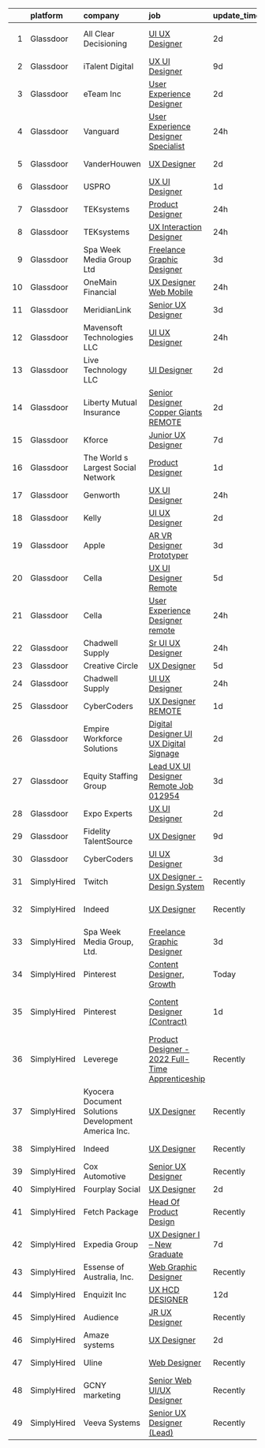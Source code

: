 

|    | platform    | company                                             | job                                                                                                                                                                                                                                                                                                                                                                                                                                                                                                                                                                                                                                                                                                                                                                                                                                                                                                                                                                                                                                                                                                                                                                                                                                                                                                                                                                                                                                                                                                                                                                                                                | update_time   | location                      |
|---:|:------------|:----------------------------------------------------|:-------------------------------------------------------------------------------------------------------------------------------------------------------------------------------------------------------------------------------------------------------------------------------------------------------------------------------------------------------------------------------------------------------------------------------------------------------------------------------------------------------------------------------------------------------------------------------------------------------------------------------------------------------------------------------------------------------------------------------------------------------------------------------------------------------------------------------------------------------------------------------------------------------------------------------------------------------------------------------------------------------------------------------------------------------------------------------------------------------------------------------------------------------------------------------------------------------------------------------------------------------------------------------------------------------------------------------------------------------------------------------------------------------------------------------------------------------------------------------------------------------------------------------------------------------------------------------------------------------------------|:--------------|:------------------------------|
|  1 | Glassdoor   | All Clear Decisioning                               | [UI UX Designer](https://www.glassdoor.com/partner/jobListing.htm?pos=103&ao=1110586&s=58&guid=00000183b148931ca7e7fb9919c0eb29&src=GD_JOB_AD&t=SR&vt=w&cs=1_5c068053&cb=1665126667390&jobListingId=1008183693643&cpc=AB6E7ED505984E67&jrtk=3-0-1geokh4pvg2qv801-1geokh4qei9gs800-d94368bfdda969fd--6NYlbfkN0DCe_U787sm8TKoLE6DBOiDCZm4ib-lUe6iCeYI_ELCsLqTEvUe6g-y1fThkPROxyvXfhp2NN9jdBVcWhPWyN5nTMmlK-2Ski7a4uKPLWO3DJlU4upFHDooW8weSSN7PDZee2R-HcFNzkjT7rr-ChdG0Ao-22quVPJVPzrCc16HHpFQA9P4nEVPT8x6z8RCy0dTEan4ZsPn_6njFk4p0lSbhSCx04Zsr_XiljYDphUFQfg33QAIIWqJfqPc5K5oAVj1-Mk6NxHorzhL9ri7ubliMx7uP8gXEWrZuu35WrLa58rT0e_mDKlaxUuEdZX-zt8YZYYTyiqBzoP7xpaEZW9KnnTNiK_ZcaQz5udMM1-R00PrCtmpotJU29d4Lfy4kd6PIrMtvy-Yz6wJxMbHWv_WZgO_9Xam9MdubQJAO2I02-74aCn0qov3Qsy9l0SVgp0lMy1YpXh9o7VIKUspV86w7_LFr3An0iwm6DCOPSBjPdzJkZOOX3Vg9flu-m8knzFqsolEQjblV5va09KjtahIw6mcRRheGPlgJ61TBij42QlqUnj53CLpWjROrs46cPNfTjksvh3gEg%3D%3D)                                                                                                                                                                                                                                                                                                                                                                                                                                                                                                                                                                                                                                                                                   | 2d            | Fort Lauderdale, FL           |
|  2 | Glassdoor   | iTalent Digital                                     | [UX UI Designer](https://www.glassdoor.com/partner/jobListing.htm?pos=116&ao=1110586&s=58&guid=00000183b148931ca7e7fb9919c0eb29&src=GD_JOB_AD&t=SR&vt=w&ea=1&cs=1_a7eac21b&cb=1665126667393&jobListingId=1008165766613&cpc=9908D8D4413DBB8A&jrtk=3-0-1geokh4pvg2qv801-1geokh4qei9gs800-57c1517c64bf7c71--6NYlbfkN0CeDSXwB7gU9Sbvj438_nxc8XYZ-GVbghdxoISwKgEPtArCJfTpwTaBrulYoaOhMc8CfI_DB_SWEJesmpUm1Xg0SiucwEQ6P9TBEkk9jSWBxXUTCccJpp51DG-HlWipCKY8DuGT7oRjZ_9JCB7NYFv_XYOz7XHh6mjhEdOn0dEldsZd0Z0ZnwB0hWLBWxkIZGT7oGYQPEPZl2k5UNLQ9rkbkzm6wEmkhS9NoaajnNELiJ19dIm8o8A7tvVqqPyG27xkTMWDfD-RZ73sfAa2CfxmnvRp2iASSXHP7C0OI_c7rrqo2J5A8SBIPICgGq7slGYNKIyrnoPCBx9saJ9jVXdJQ-GCN3hbx51-klvcLVJoLzVC4es5bFcb-Mu1JOgWJFwAn9IgToweBtOPB85Byo2Usr3mxwqDibKEnuBbslDSqxvk-XfKK9TUeNUTzLxj4G9gyLI6EESe5Rw4wQDSa2Cj2Z1qo85j_PLRooM-5wHa686ZjrrEipK_WmxjOwG0Mro%3D)                                                                                                                                                                                                                                                                                                                                                                                                                                                                                                                                                                                                                                                                                                                                                            | 9d            | Remote                        |
|  3 | Glassdoor   | eTeam Inc                                           | [User Experience Designer](https://www.glassdoor.com/partner/jobListing.htm?pos=130&ao=1110586&s=58&guid=00000183b148931ca7e7fb9919c0eb29&src=GD_JOB_AD&t=SR&vt=w&ea=1&cs=1_31fa6439&cb=1665126667396&jobListingId=1008183436282&cpc=3BA4CE39D5B5DEF5&jrtk=3-0-1geokh4pvg2qv801-1geokh4qei9gs800-a2b25515c5c8be91--6NYlbfkN0Dtmpfj98iB4C0jJJOWen3Era3IQfJzNZ4PFwBIKpo80E20bU78zJ3qEgsYTK5DSPznWHrABBfzGG8HtWEq6CanRE227831UICOnStcOCuvp3w9bu9zsbdeJzwTnwCaodl1_qcVUP-dEmOEhYtmiJkmaglaaHDF56PDHaVMsHxRn-Re0KDdSN_3QTJw1WZjUJ6tGKrjIs52H3cOW1M5CbjBD3WPT2Uh9Tl8Y6xmZEn7Mq-n_Xq1fPNd_GiF9mjs2a7-EIJsrKKkIvBB2EGpkEjsQByMCUwB4g8Rya2YG9bGbxWHZwOULguiwychmAYmeJFRrL-HEtGSejniDjepMmfkIXaZksxLygHE63Gjp-_i8C-tV-TOCd4n7VqqzGrDMWAGey2tXel9bKL5zDwi3FYq-Pe7IZS3WpQCMFZXpip9xc42rhofJsBJwpCtzKpXi207dY1pb9RbbR1dbm7iyfdkJBM45Gc2hbV0J1ApUg-cw3EXIRupqHvms9ysVnJ-U27XvhABcDXx32MJrGwIFyGA)                                                                                                                                                                                                                                                                                                                                                                                                                                                                                                                                                                                                                                                                                                                                | 2d            | Remote                        |
|  4 | Glassdoor   | Vanguard                                            | [User Experience Designer  Specialist](https://www.glassdoor.com/partner/jobListing.htm?pos=101&ao=1110586&s=58&guid=00000183b148931ca7e7fb9919c0eb29&src=GD_JOB_AD&t=SR&vt=w&cs=1_f8c150aa&cb=1665126667390&jobListingId=1008190957929&cpc=8B69257BFB62E45C&jrtk=3-0-1geokh4pvg2qv801-1geokh4qei9gs800-ffd6b198e7dfc874--6NYlbfkN0BWQs_M7ZA8XLbIFWVw-PYcVVEPryqVLyWhKaEKPskHyy2-z6Z78n5au6PljKOGTAr1gdms7dybEXKYXycET6cgXiyHaT9VyQOXI-iUNz--_2vMp14FMahmsTFWg-R_ElZz8CaoOwv5JUv1lRN9TU03VywEi382tjnCJq0E_lrhNA1-qvFWCRvP0cSiZml2s73KzotB0J79Dz6ZGvlQO_CMWlgC31CTqrrjeFy2xR8TW1sgsvdGzh34uuALPeh0iUCtyqxx39z3bbP_0oUhjnzh0-3-kEI5SUpRsxnSyL8_vKZ8dXNS9bAJGUz50xaP3590pYXGUA_BLrENQHVqdOw5DfRHcsvdlciAjuhXlAk4hwQndv64Drq-_9VdF9gTr536aMHFKJNgrVunttT2Ti-dBzT8DCTSg0qS_DpKLp59enA3HQ55aJw_0zg9q9KvY4OMGLtiZhkWy_HbnLFk8aN6FTb-eM8KLSnzaLO1i5TuCCQsnw98fiBfnkjtrqnA9zyrMZ0vJNCuwgWKDZZDDkXuWyRg0UcIQB5TU1scJdHotn8Fz_cxi7m-XSbLdyI7GEiFcaPBOjsa-gz4pH8u0JKBdX414tfIuAu_U4UU40gV_MfHJCRiPt7cWbh147966LB3oTkh3ZPmVXj4y95W15Se9IXT-OTz2vFj5PNOJM43OYcovsbL3kgclAhpQhIjy69QF0DNBpgeK7RXVDytUGIpMMuRLHDWwxbtnTdBHZvr8Z0L7-89GrP5crZ8x8IlywUICRJy8drAQ_R_ZrHy_18b6Uu6Ga88bI1nQP85ANYN_8aWWOGcbyxjRycxIpIU06JCajCFBaYkwMiw668N6E2Z2_q4d7fxpBxCL7Pbcy9J_bs2jFM4AshMzBaMfVTeomKm_hRYn-2a08F7n5GZFO-EJFss4v6zW14BfyjBUj7isnFIAF5X4RePoNRcjmQaBa-JJiQtaNWzCb1a8bkQUlU3N-NC5twqWtU_Gbw5JagqI9zJP49Z7lj63M0n0LOex4q1OBhyQXT4t2oPTwq7E3BVkA2Y5pfWAtv_T2n7ICySJ89nXRAetv4H2euz0GyxVJuNtuQj5zbYvZ2nxNwR5rR-HgBoHhUvlss-YU7ONyZIOx3e7_kDHSC362JSDWnm8jg%3D)                                                                           | 24h           | Charlotte, NC                 |
|  5 | Glassdoor   | VanderHouwen                                        | [UX Designer](https://www.glassdoor.com/partner/jobListing.htm?pos=128&ao=1110586&s=58&guid=00000183b148931ca7e7fb9919c0eb29&src=GD_JOB_AD&t=SR&vt=w&ea=1&cs=1_dcd8fbe4&cb=1665126667395&jobListingId=1008183542113&cpc=3BA4CE39D5B5DEF5&jrtk=3-0-1geokh4pvg2qv801-1geokh4qei9gs800-2bbb202ee5383fd5--6NYlbfkN0DwTFf1i8tHxx5w6n6Gg6g51G1v2moTctKTWRheSvOoBGoYbE61eXaI4p99TMVe5-ZWDNQVQOIaEsuMgyStfqoZksvj1ywBKBl4FuCX_m6U862RZOQXGClAKk9ienl--1UrtlpVjhFVMrWtfKHYLV8FTI6JDiKegFlqjRQA2xbALbq_V6CMQUf4-10E4f37or4BJUgM8afvlPvfENgSablP5T49NZQVu61sYv1VzgvVRJEo3VbD5pyQYZj3n50SOH4_oHBEiiT8p1fDxAtlMPU5HEICLEt9EE6zlvtReaGsMfDFbe7MLY0Dj-Utx-b77qBlWIIYQnUm0MnBOmkA6Kkvis0Wwok_hMJUsYnYBcMu9td4fW520_yamdpV1akvhtXH_LONTa9p-XRNxEscjupL66dZkCtb4uVQXECfRvtRLfPvNcZWQ_spP1sTDzKSG98eeKqT_ta4zJxGAyYv0NPKlgi8d7FIL4JtbtcDNnXha_1iLv3xqf5ntI3htDzJiJY%3D)                                                                                                                                                                                                                                                                                                                                                                                                                                                                                                                                                                                                                                                                                                                                                               | 2d            | Portland, OR                  |
|  6 | Glassdoor   | USPRO                                               | [UX UI Designer](https://www.glassdoor.com/partner/jobListing.htm?pos=120&ao=1110586&s=58&guid=00000183b148931ca7e7fb9919c0eb29&src=GD_JOB_AD&t=SR&vt=w&ea=1&cs=1_49367cec&cb=1665126667394&jobListingId=1008186668666&cpc=D2F1DE17EE1F43B9&jrtk=3-0-1geokh4pvg2qv801-1geokh4qei9gs800-593d7d942a9655bb--6NYlbfkN0BRn4zFEnrE7Hgq_DYkZ6ukOxkKFK2hKx5vcgIJkJGtHqn-_lZAUF8xZLvQ0Fswlpi018VyeMWsBYBfdVP-jbCvAAQASbsNGVOye1_4almIiAEAckHvF2_Je_7CUQ_9frVpbjle_zH7e14q199Xuo-L3FToGPBRAv7aLtI-5El8sZQs1l4h9ahWQ9aMtXQViMFw3nI-s8b47vPiVzTVstuiCFkZWyjt2qjbF0jrJmNOpnKToFo_A1ZxsjpfEDad0cRBXjchYQmScssn2t3Uvr1XRmK4HKJdi87i5d-Ahb3VYCPyGtf7V0_FYRNB2BE1GDK_7p3FVtGd3kQvLtKi6YqVdO6d8CHfAL0rGjzJg23HvQphtu_-e38DVpGww2Kz4X-3plsxna3CaNBpag3b77qkvZ7F_GAhrPRCnszjlxuNFaE6f4F0Fb5lhpqTsF70xZQp2xMu_l03C305e2_nhI88laIJ1ZoKlFgW88cqJqeHOYYQaYSktQmKavr5WpL1hvI%3D)                                                                                                                                                                                                                                                                                                                                                                                                                                                                                                                                                                                                                                                                                                                                                            | 1d            | Portsmouth, NH                |
|  7 | Glassdoor   | TEKsystems                                          | [Product Designer](https://www.glassdoor.com/partner/jobListing.htm?pos=121&ao=1110586&s=58&guid=00000183b148931ca7e7fb9919c0eb29&src=GD_JOB_AD&t=SR&vt=w&cs=1_f60e9cd0&cb=1665126667394&jobListingId=1008190669198&cpc=9908D8D4413DBB8A&jrtk=3-0-1geokh4pvg2qv801-1geokh4qei9gs800-b43e1b5b9a359a8c--6NYlbfkN0AuKz8EBO1xHDEL7V2YF9xF3dC_I9B9i-Zw2Jh8clPMK3KTieKealHQMRxLfyLBLKLV2wMjnhNFEPs3kFjiQlLzAf8LLgkIg7BBoxq26wUBU8hpTjl9VlcRXLnrs-ziAT1Eq7tL4xmQU441R4lt60ebDfHZxNIeYQ2TUlfDXDVvfFCxuqvQFH7ltP-iFZHqe_1wDv3fLtLbAgNdRTg2_W7j4TDJcptaP3c7adno1yxmHc1j4cKkYrQy96qdVP0DkuKYyBS6ISKMPStorsUx2EeVWfgTXh0RKlKdswpg28JxT_cTXaj9aKrCKqvNTBv1we4SLvHQ1YPfSS_lAPY1nzEC197MXcm4AJdCr-ajGBqm95p9Sh33W3E2bnmHivpxtPDF1IjqjXNgc6V5ZEEB40Yp-4-D_zeNyegIWOjVNvGEx1VMERh6POznOUUi4grsAfH6vn9DERP4Mqo-NKeNXr9-ZZrwDDaKzz3nRzPDkctELPOg7gH5utduzj_y3ALaYx1rJgX56Qn58e0GiJ-xuuJk9vQbyd4F_FWXLkbXVSPLQeiic4A58_CVMs8XTDEhq6_1uTXOJqVIoRppYYI0-NWoq1kzeBirK--05lS8nPIflQ1OB9n2UjUg74pE-a9H2vC8ShFK8OeGZq7J6Y7N8Ic9LMyf0VEBPXUoCp8kFan5AarLjsDI0wfvzt8QJOvm_cQgF9jSsQoIz2hVI2fvjpOQxZVZwOBdFKI1QjOWGoxOhIv3HvWUDGLIafqXiae4rQDwx2eTN6ziTIbP0CY_4CkGUl3DxZ85eYGg0lDShvqOk6CbV89yDFdW8kezJgLXsZsZrG15oE2qhCF7c9BrEQbjAmxcWHTcKsp77zaeGko_TEVWRlmsyMGWFTGMTDrFEJt0pzmYJMIMeUpGYllOgJSme-HmhWjXAPGtWfTXNT7KaaAEe4NaWlQB6Mtaw4_QGiReQmPEjBDWrne5u1F7TtDMsQ3_hHj2MMv9HzAz_V1t3A%3D%3D)                                                                                                                                                                                                                                                 | 24h           | Menlo Park, CA                |
|  8 | Glassdoor   | TEKsystems                                          | [UX Interaction Designer](https://www.glassdoor.com/partner/jobListing.htm?pos=126&ao=1110586&s=58&guid=00000183b148931ca7e7fb9919c0eb29&src=GD_JOB_AD&t=SR&vt=w&cs=1_762451ec&cb=1665126667395&jobListingId=1008190225524&cpc=F41FEAB56D215062&jrtk=3-0-1geokh4pvg2qv801-1geokh4qei9gs800-9241762dd9e60a82--6NYlbfkN0AuKz8EBO1xHDEL7V2YF9xF3dC_I9B9i-Zw2Jh8clPMK3KTieKealHQMRxLfyLBLKI0QMops-sUGfY41UG-Cj0MfAB-1xPifRksiptXxxUJWqXeMR8JFRQQ__PnC4NDR70eWNElgy8lar1dLkwEuNBbv1u781KdQsUoi46OLRWlDOJcXxU9ul9rA9cO-Id1TV0IFdX4WH2wtwMv1L5P61OfQrRhEI5bSWZnVy7SEUhkSaTMA6DS6ilqs5JuGprPr3UkxAbloqAlMjL2pVS9dcjv4hO-gjxQLwR7R9Rer9Z880JgYfoOlgKqf6OQ2sXg2R1iGIJa259ZeoIW7vfv-xallgGtXXGY6oKoFpbSvyy1UUBlcdhf9dgte7SpJlS-aXMW_zr8fxh9dQx1CIqzBgN7AkFAUXp-hyHuKGDrrpR4aK67WqjKuXD5JUmCZt8sQ1AIpJK8s3KoJ-QWIFWSFdRPedXqwIAXivefBbduH1IIsMtlzgU-HoP9AJpOaS--rchNXRUwmm2KD6nmon0GphkH6da8DOYBoipi51rRE3He0CE4gQYp7DKSMBfvNdFecDuRFog5QJgXdF3tdCurGsJGXeD6_CzNPxEP9ujsv6InLrOtNb-XJek-_3yIpXhOidesJi9b9h8e-Fg30LxgPkY_gEst7xixOR6Al2T2ed2cw5b4doifDzdDIzJbV5SJYqReM6F7LIX8KFHZCBhcF7Jf4i1ZTKP2D-vFPksbjJVunf9BCfQ0ljtvJkP9TUB3gbSaDJtjSkSKvV_K598OQf5el0hznx9ZULr3L3ZTraD4YNtylYDkkInqfyKarYO-iWdGDY-xLXT_eTU4Jw5_PnO1TzDt7rKAKTaIYLtGvO9_4mq5JpbhvyC7O8h7SHfYTgRBgT6-I1oYEIdPoradfhZjfNYlcuJ0pE2Xk_5qhlXXSqNRtDTqyfpdQtt5kGGrn7AhHeHiCHsRht0tRFF1O3aJ6ANhuRw5fovGU7WL_XydJw%3D%3D)                                                                                                                                                                                                                                          | 24h           | Chicago, IL                   |
|  9 | Glassdoor   | Spa Week Media Group  Ltd                           | [Freelance Graphic Designer](https://www.glassdoor.com/partner/jobListing.htm?pos=102&ao=1110586&s=58&guid=00000183b148931ca7e7fb9919c0eb29&src=GD_JOB_AD&t=SR&vt=w&ea=1&cs=1_aedbddc7&cb=1665126667390&jobListingId=1008181262791&cpc=F41FEAB56D215062&jrtk=3-0-1geokh4pvg2qv801-1geokh4qei9gs800-aff8567d6b7d4b5f--6NYlbfkN0Ccz91IikEUpXkkAqmC46vnVGGSbrSQJDjRi725E1r7c1AqDusr12jHHKSffQxsfs1ettvMD2a6gAwyXEGHc4Mon8Fa7XS3go0xxN7GTYr-MEFGROXmPWd2L1VIFDWwC8xOUcVMxBaiy88ZX39fIn6vRD4Zr76ZG1tzqg485Caipe6zFlAEwFg3A25wEMl--WVjZ9LEr4nClfOcvTGKo1qcCe_zqewJTSghXQ9n240rxOiNP_kz-VHfiA2EdUvPgNq_19mN2uFf0StHqgTA3L-TqOfdLgRfmfWbwZsazzoM8O-2ZJJG_VLZFbGew7jLBzst2J3tyDeApWE5PrFQZ0N2f-1yR3w0IombMEuhGNJq12isWWDR7IPLHdSSp-_CKf7LL_N_sav8Tev_mfkeHzI3TxFd7vEPtBOAaSKCqX_oTsmZYvFAxjRUMZ5gWk2Je_48xYRRS9a1qWXkfWUWfHhz7__CsA-gYVe5wjn3FpKEB57qkdxuWo89UJjeJdZKW8BSZuG2enss2w%3D%3D)                                                                                                                                                                                                                                                                                                                                                                                                                                                                                                                                                                                                                                                                                                                                  | 3d            | Remote                        |
| 10 | Glassdoor   | OneMain Financial                                   | [UX Designer  Web   Mobile ](https://www.glassdoor.com/partner/jobListing.htm?pos=104&ao=1110586&s=58&guid=00000183b148931ca7e7fb9919c0eb29&src=GD_JOB_AD&t=SR&vt=w&cs=1_e2188364&cb=1665126667390&jobListingId=1008190768197&cpc=F9A77EB4FA44235E&jrtk=3-0-1geokh4pvg2qv801-1geokh4qei9gs800-999b27d89711cbfa--6NYlbfkN0Bjlu5n-gv5HO0Uw8oUWkLCzq7-4ueCq4bqHo-b0jTNgI54p76ZEKrkhhuicj6XEfqatm5F18eEsEkTMYYYgcXlvqwCUCbe3KAzkpNVLzMXa0plnXsl1MZCGpCAIU9Q2pvE18JOHrslES4Ef69y1nbZSn4U3pkcGSge-vd1gOxu5vrRnrwIZRvF2c7YlcCRE61g1Ik_VJwjEj3awY7YPO2CPIejDhl9_faZymnjiyr4zhjDBaQXfD6kaheH_fYOUdhyBl2puyAwY5axjqybmxjxGQW8z7KkAf7uIZHTXfo_PViBoVzga4hr7wQe0OjXlE3u269frWyvbjMPECwWSYFxFa045w4pw8kbsJKZU-8a3q3DV1iJyUxX6nHGdnLzlHUYF4jdil62KeKvW5J5oRN6Znmxrq5mjc3g3qTvcVxtd_iVsT6XmCwIGNJOSgBQOrqUZ_fK35EPWB7J6JKY2nHW)                                                                                                                                                                                                                                                                                                                                                                                                                                                                                                                                                                                                                                                                                                                                                                                                   | 24h           | New York, NY                  |
| 11 | Glassdoor   | MeridianLink                                        | [Senior UX Designer](https://www.glassdoor.com/partner/jobListing.htm?pos=112&ao=1110586&s=58&guid=00000183b148931ca7e7fb9919c0eb29&src=GD_JOB_AD&t=SR&vt=w&ea=1&cs=1_b90ec20c&cb=1665126667393&jobListingId=1008180961023&cpc=6193B0C32834B022&jrtk=3-0-1geokh4pvg2qv801-1geokh4qei9gs800-bc79e3f9cc29184a--6NYlbfkN0BpJU85slCBxu51wdayh4l4dncU0zonpMS47lWFpoRHGnkFo_RhAfJ7zgPXE4ktlPfXEf8_ml4qA17uEusxSiExkBBxV17bfS3KwZzAMkVCkSnT-nAHiiHpiF5mfUq-VXEq-Qj_wn62zrWt4lyUY9bbbO2RU5gHHy_s8JW3yJwvXKxp5d8-GdBU30_86VeXR15s39aVsEm8X06yAzriZErpwaNCV13vJWAWQKUznZQiz_OxI1rO3kgDJfREog7YBlZms5XvcHkIrU6JDo9P6dx7LFNk57ddskZNdhC09VV55rL1WzyAmyzDlXE-2CHXqZ_SbIhe24lqlfiwh14oDjxHOeMdbUcvdM4jdqtJcelc_LiU0ix1j1Nx9JRqumM7f9EAf_5u6ll6Wptvr1dfe7-nx7x14HWhw10sYtoOzdg3eFD_Cm9utlqa1yPtpB1MrGwBw3nfZcDHBxbRjqWQzw0P9o69uXAoi76fzYJuL9wnaHWGNmJ_iaIfpwHtlz5vg4wRhPij2kRsHUgAip6rl1Qb)                                                                                                                                                                                                                                                                                                                                                                                                                                                                                                                                                                                                                                                                                                                                      | 3d            | Remote                        |
| 12 | Glassdoor   | Mavensoft Technologies  LLC                         | [UI UX Designer](https://www.glassdoor.com/partner/jobListing.htm?pos=117&ao=1110586&s=58&guid=00000183b148931ca7e7fb9919c0eb29&src=GD_JOB_AD&t=SR&vt=w&ea=1&cs=1_9aad9ed2&cb=1665126667394&jobListingId=1008189766711&cpc=155EB9D5185558AF&jrtk=3-0-1geokh4pvg2qv801-1geokh4qei9gs800-b32451ae81dbcb00--6NYlbfkN0AuXXgYAOnYKE4tUBnMU2qW6DTGPYHlsEerB24vNTe8o4CW2XyynpWu2tg0JhxeIMriNao5V5ww1nNy9dNEYp3xa33rFfnnbOR1eV34udZs2FR4na3pfODlBGrsV5nKTDQ-YU6o59M0umxR7kbB6YZgqKdXPCEiF39Jk6BpxV1iNEsBcsYtsKcPmL2eLiLp2fCyytDNLHuO_sd0CVaIsTlzjX65NhsMPVIRtQHZV0Z8lyUUcoZOKLTOS18HjvEK9bAzzB8q4-N0XTJP3dsXOsCEqXZeyvcl93cFuUgO6A8syfUkgWMA_6hXO7dkdRrj0VWQY_K89uj_npj47nWRO758NRP1ymRFWNdj_i9YodUZtOew243n8z-oaRwR-Tsn6gwfJwJk4fWXWiZtBWJwnqJLAHSGWljvfSQbw0_nZwrFZPmPVK1IIXga94htenUD3PrG2VSMuZgtrLcbTkTh6uJSly2_qTV0SGrwr5LvjdwiGkIhBtXgkUl7_bnxZA8pmmUBhnF41ykDlA%3D%3D)                                                                                                                                                                                                                                                                                                                                                                                                                                                                                                                                                                                                                                                                                                                                              | 24h           | Remote                        |
| 13 | Glassdoor   | Live Technology LLC                                 | [UI Designer](https://www.glassdoor.com/partner/jobListing.htm?pos=109&ao=1110586&s=58&guid=00000183b148931ca7e7fb9919c0eb29&src=GD_JOB_AD&t=SR&vt=w&ea=1&cs=1_4edb810b&cb=1665126667392&jobListingId=1008183607488&cpc=C5F9C09AE97B3D2F&jrtk=3-0-1geokh4pvg2qv801-1geokh4qei9gs800-92c4ecf9a4398213--6NYlbfkN0DLxniXb9xd09bch3T7EymxCrgj1jiT2kSu__xrmi42oGxIZ5iwolQYt_NHuNc-Ly02zgKKpNc9nwUmbPAmKYKeStebBsMV6r8WXAt41KKwtJeGSeEi-ffia4EeuIgHLDd7QxTbaLoiDU7OqqwYa3ArDGvEFbsIODnRtCc3l9tydN_y-UWhLQ6Tm3cu_cd9-e-awtzgTOvKGB4MkkDO34vFqilVj64BQ-PBOW7yT2z8ecxvrgOZjE8w78-9wHCIIN16-_5tF_VaURI7HtHfu59_nxoa0PJKYYgtrQmeJq0kl1PxIn-F2uNwtBWtHiuhrrroBeqwkOUIu5efRPLVyJ6L6Strt1lUNeQ_kSlJy34kHXrzwHJhG-cXDni8X6_phSW-wvcsWW-4MpLjlkxy3aHZtS065TAJ6IkAYvmAxNLAqaK4nc-qI8aFCNhHVrYdZbiqFnwj-tX2W7inzh526KaZJhDf4EA07X9ZiG6hJUpAIpvMuhI7FAsG_zloli4Z8fS7dqLonAeDWQ%3D%3D)                                                                                                                                                                                                                                                                                                                                                                                                                                                                                                                                                                                                                                                                                                                                                 | 2d            | Allen, TX                     |
| 14 | Glassdoor   | Liberty Mutual Insurance                            | [Senior Designer  Copper Giants REMOTE](https://www.glassdoor.com/partner/jobListing.htm?pos=107&ao=1110586&s=58&guid=00000183b148931ca7e7fb9919c0eb29&src=GD_JOB_AD&t=SR&vt=w&cs=1_90d4453f&cb=1665126667391&jobListingId=1008184080714&cpc=56C4EA4A1A191A49&jrtk=3-0-1geokh4pvg2qv801-1geokh4qei9gs800-253a365a115c9ce4--6NYlbfkN0D19kSVUiNzG2UWy1lRGehFMusHrHGUl8ru40ax50wmt2hEk1GE1yJpaNJle3AtKCEh3QoRDkRe4YZr0LJp7GFGRf1IpTJR5TU76yvCB7dHRirLPFour9nBcIjAwv9lm29EvQpgoCL5gwuz5DAtv4rdZadcyMN-meYiqwiA2XVXwHKkhbk312mM7yVlO3-RQUaHaDujXxtnIbG_67jsnzYaFFvvjyVQ5WOWgTo5eCIs8OpIDrdwd0qhfBeC6PhEPuc7qp6Zc-wS9OyVUMhVTYiHIkRRJpdiutHXpRWaybwrrAtXMFU7xvA-BFdYX9gi2Mrie8HYpKVbzJu7yCW6Ed_9DuQHOOqb2ryR-QpU8F1YGtGq9ZEIrS0VTTfjtO0pIk_780-ezgdxmg4IjDtcYl5GYPo8fh4i51gLHKTEp-ivOuVEHX_nOsAzt0DLdtPGPlWyl4M_B5FaQ3mdQs78urNdY_1q1DRi99pUtYPluzhZJWEJHMhHgb5UT--fSifWDtNB-f4H9PMurO1upDWqliXTCExn5eJT2yNMO7NvL-aaoZmPiQZIeBkaWs-bAdNcaz4p87COU18ukuaZsKRv4tOspF75F34vXemj1vFq_LFVWoS0hsR7MUN6v3YOfGnUTqHZKKIHJGILXf2TjNnDoUGN)                                                                                                                                                                                                                                                                                                                                                                                                                                                                                                                                                                                        | 2d            | Remote                        |
| 15 | Glassdoor   | Kforce                                              | [Junior UX Designer](https://www.glassdoor.com/partner/jobListing.htm?pos=124&ao=1110586&s=58&guid=00000183b148931ca7e7fb9919c0eb29&src=GD_JOB_AD&t=SR&vt=w&cs=1_ece8e6b8&cb=1665126667394&jobListingId=1008171475806&cpc=3BA4CE39D5B5DEF5&jrtk=3-0-1geokh4pvg2qv801-1geokh4qei9gs800-4a452bcb5cd9e192--6NYlbfkN0C5IatSLh_Ak1q39eQQoPIxD737RW9NeiYGvIRXkrLjEBkC4LI6KweFWWPiS1PvvlwxA2m4CamoTgepIAcWS80dPYAlTDVotPDnTeOmZ3__NdUJMpsQ3s7hqh9LKGbit0-us6r01nDV-_8hIfKReOSUzPHKs3LRX9K02WsIylTwfAzo9DjpgzpLmKelCkMcDd3WUnitOMCPnlUWPgV3yXR9EpuaLWVlZtOOxnPJOqxEBun8oQrVONLCuRJwCw25o7uYGEyJEPMRzXyiQJLGn6i9s0_Wy6MY05IXRJQP4FrTa9v1taYVyfEnk7vbjrJ0JHTvXlDM26b7zEhVFpbgIwJ4gJMw1F-9AWft2hIbAnwMbUf_IguxwUJnlEAGk-q5Cq35Pjznsy1AimK9npcQVW1pPInmEqz2cLQAQ1L1dGzTQvGuN9yyn3DAZphXcJcWkjAkkVB3QNIVfC-x36f1UhUKDAXJV7dopbQaVOZCGgeoXWwxMDT_r8zxCXpNXWRlYhSxaXhvdaxyhI9LR7nL2Dfm9lYaa1d0e1aoxOqpjhaTY7c079_K6AlA4_xj1m1252RgYK8BgCR8iN0xWZInUkPX5OGUVV0DbQ1KnWQVVbBZw2KGKljaMFKU)                                                                                                                                                                                                                                                                                                                                                                                                                                                                                                                                                                                                                                           | 7d            | Wellesley Hills, MA           |
| 16 | Glassdoor   | The World s Largest Social Network                  | [Product Designer](https://www.glassdoor.com/partner/jobListing.htm?pos=129&ao=1110586&s=58&guid=00000183b148931ca7e7fb9919c0eb29&src=GD_JOB_AD&t=SR&vt=w&ea=1&cs=1_f6dcc5b1&cb=1665126667395&jobListingId=1008187748779&cpc=AC285F3A3ECA6BB0&jrtk=3-0-1geokh4pvg2qv801-1geokh4qei9gs800-1b1cdd9b7422994d--6NYlbfkN0DSgjPPcnEdvoK3uuxfISLALE6pB1FR7YSHOr_tSg5_QGIhoz_2VqUepdcKLBLI_zT0DoD7XNjRcoIcKaTHwCz2Y2i1ECq_EwQMZd_omv903366SD5UImpmluXMywfiyVHpmfwirt2S1rMON-P3oeMczuQ-N_mFs0zMW3royv0fGkzCUxKi9qwJxgkAT3mLyChOYreLc3jCulQt9hY1wG3f1VpKxBZnUhf6cMipldTrTuuTOSsMfvypoPk8F4K8AFgaaKvemLo4F25w8ey7VpFpywM4jngdFgEiYa-oVthVYIz6zmyBA0xBVhiQmibuQub9K7Ejvjnb7bKng_0A3O8hQsGjYwt3vsKV19v4EY3mwlo_IxKBP7XPJ_1lnRjAah2enJbHWcZ76qVuPYICPwea_AzDUAd4WEaYuiHLHIxpPnDlgEWR0asz8f_mZxTj9jHdA6IXL4wzZo3XoR9Ew1Nr3vA2msHfF5bGEZUqTB3LeU8ltiNzaIhSNMBMillZ8LxGDceQepRUAxCX9AwJ3bJJe_So-g0dgH4d0dScVWcPNdKdY6bnETAn8LaBTz-kowZzjULQbiGkynssfPo4og5O)                                                                                                                                                                                                                                                                                                                                                                                                                                                                                                                                                                                                                                                                        | 1d            | New York, NY                  |
| 17 | Glassdoor   | Genworth                                            | [UX UI Designer](https://www.glassdoor.com/partner/jobListing.htm?pos=110&ao=1110586&s=58&guid=00000183b148931ca7e7fb9919c0eb29&src=GD_JOB_AD&t=SR&vt=w&cs=1_2974f9e0&cb=1665126667391&jobListingId=1008190084103&cpc=FD1C1DA32C38CFA7&jrtk=3-0-1geokh4pvg2qv801-1geokh4qei9gs800-abcf23b9cc8579af--6NYlbfkN0DveHtaohNZTTr4NJ6iQ6LvBAugsddynFItxJfHbw6F-KCCBzz-kRnWozZCoRv0wg8DYW9BQC58kzcQZnffxORGNWfFM4z7A8_cuUpETOpk6erx6iB7y341__6HFJppUEW0Bdc1FYIEacS4Y_0c_kzG1AyGiKuF_iFWVYeu2nWTZIEbm6NmE_Cok9hxD0QrQUIutVYzeuMdUsqvk4-Bog9Xgs8aiYVgsjQWpIpudhktdJRC6iJjRqPGW0GJyf4O1Dsu_PLgPML5fqMTCPNA_5DMxq3QRQXp6AfNZ8_P6kpHwbMn9XtW1v9bXc7hJC4G3k-zo5oatHYNnwMSmGFnZF1i6qRHt6k19SrJd8aHTtKKsKgbydZeeLMd2kALwTFsp4ZMrPUYg3Uj0HSi0YfefPNybxlG9WdbDaJlSFP9x6JsdKd0Z-XTv9fHDA8SrWmcedYAiLQdHBNyMH7a1-AO0HoWpLVwiXzzzSmJcv_XoEtVsUrqb1ROdF0Uk4YLODsbm9pmMQTwgxKjvaukHolYHJl9E720GGzoCxERm_YZNxst_OBhyq6Ghp5q)                                                                                                                                                                                                                                                                                                                                                                                                                                                                                                                                                                                                                                                                                                               | 24h           | New York, NY                  |
| 18 | Glassdoor   | Kelly                                               | [UI UX Designer](https://www.glassdoor.com/partner/jobListing.htm?pos=122&ao=1110586&s=58&guid=00000183b148931ca7e7fb9919c0eb29&src=GD_JOB_AD&t=SR&vt=w&cs=1_6eae3e4a&cb=1665126667394&jobListingId=1008182782791&cpc=8795CF9063CD573D&jrtk=3-0-1geokh4pvg2qv801-1geokh4qei9gs800-89a4dccc86c886ae--6NYlbfkN0D6qFSVCaa8tXn-rJ3OcXif2lPyFmwsE2iZBGE4YLg1gz3DzxANTQL26tb-SQ4b-KAEXPtitjBwPVETURBSviTKoSEKM9aTKyx8NnMIxNvSOfLs6SFeM8dj3IDUNjo4Db28CyRY2q2TqDh9IGy3XdnKPOHazDWRAJ-QzisS3PJgU6dYu2hysi25CO6lFSOjdi1VR9tRpScSmcz0CwBpvaecWGR97A85dfl1F11B_CWu0MmP8j0NCH5XbOPOM6KTP16K2Lua2nVaG52goSsEWGy9kFentjplDIcDVJiGoETulWEafLXmc31FwT-6Aq-OwATKDW046ZeF2rDLkGTaGnW1j_3rV3Sew8b7yIQ_Ee8WfnRmzHdBWQXETNv1HuwtlWQDPudCC0rjdFZM5-gDPt5jFbhs-YrM3kQ1MExw067DRQDhQ-0VX3W6UbSo5k4emTXnT_V4r_6Ysy-LZXQUfo4FVgSFDQGLhq6VoCNXZ-JerxGTk9lFMx6dS9rAfG2ym0bj3jKha_Ou4OYAhju7Ie9FLt77u6lHPuNVv4HqjKXN685ldlEL27Lc44TBcEcNWkNFXdaEdOrM_nVN_y3mL3yngp99FfbQ7-v7qK9foLyN7Ffa-lSgEUJzMhG1vBKVacOJMxUfh_KPPQcelL7LMjIw02uQ7Jy-GpS8GinAF3RckNKoE42IBs5RO9YUiG-2KMUvna-ePjnfeIy1jXCcbOizAxDVeWJymdh91Z-UKnpJNcWIN8r9izeh1NXDi3Mjlb2-l33VVusseuszaTxxNGTckhGMMk5AmqT1NOD7FZOIpqXiJaagdEc3Jx6h3IjpiZAH4gcYLdk8RpJ7soJi1u51okr8NN5I2AxS48EszIuWgAqAbf5ildRqozJLmt_sCbG2sz3CsZzqI59Qsgjlv_SI5-lZDPLfZ1jIRWliwk3W1ZllFmP81oiFYYJvRb_suD1XMugKEZ9qfRRoIlgYe6N0NcDMcKMGcAS86DLE5J2VCrSBUPKqyucOdHVeoMie_PCj8ObmimIyoVhmprN4qKhvsCT3FqsD0asoNSk94a2KqTEAohXjU9gD2VLTaX7YR7gJPdVq5x6pkRSyPEcZ1KQykEAjlyVZ8236mPxk9LQdZS5OwnWLehTeqW0Xa4jHCpJh123rYZfXKxKkrB7p_5HhDYPNeNB1AAaDcDk5YkK2R52eQVZK00cHZxQTzMATZfG25LGh_2G_D0FxjlcDxBA_bStlsb_Cb7I%3D) | 2d            | Playa Vista, CA               |
| 19 | Glassdoor   | Apple                                               | [AR VR Designer Prototyper](https://www.glassdoor.com/partner/jobListing.htm?pos=113&ao=1110586&s=58&guid=00000183b148931ca7e7fb9919c0eb29&src=GD_JOB_AD&t=SR&vt=w&cs=1_ba69aebe&cb=1665126667392&jobListingId=1008182353810&cpc=654405A9B1E0A9F5&jrtk=3-0-1geokh4pvg2qv801-1geokh4qei9gs800-4cb779ec4aaa2b46--6NYlbfkN0BvKrLyj5gPmtZO9T8euul8TCxuuKNOtzRJOomxnwSEodTz2Bc-sPZl1dBMH13w-jOIitVvfr0iOGSDH01NpZkgLZLssfXafjmKqrC-06U95hNVAzFy5wMVDRp5qNEEMkm2pQEg7CFB3a3wmZ_708M-a7RBuCoXrDIB60pxyiwQvP8G8WP6RMpLDuNCbrLL6-8jDIriEdGmmKqJaWiw1UmoC8MislzSDuMqT_ljgZM2oWLJgkU9J2x9nqYB11FWN1Z7NgHDPQ03LQjMfkse6rhs_3LAllPENqlCpUW8POResOf12XMOIit8g5S7PU3UTFxEfo-zFPGj11YMDbToIY3wLFvan2Xa0NXJywOtXfPb0a1xWBeBuIZAY8BwDPg9Q3-SgaH-fUemETACdE8EL80EpXM7fwKDE5Ha-ulhYA4Tuvxp_T6-o65lOJKUvaccZ1XGM0gHTK7RTodNllvjolljIq8S7k_r_mbPA57tEqb7RdUcRYMkyK6dmHmtHVHRbauD8n5bc7U7pM8wIXBHBKAXikaNStzZc-R4c25h8Jii5ir-ToClhFO1K7oBkyYcZzsozWX5QnfeR8f9rsTcsgZMn5mpk3o2u_oJsufwauzaDmby7gfvh8AtJldvtmViuJ5ONd9hunR8lY8UJC4j1d3rZj8UlnRuKrd636JSGUJIi7I9BJ8OgbG8aGQ3msK5K-yaitEA7CeV3XL6Tie51n2islI8mr1xoi2N14um9RoTwTA4OZcsnNpcQ6Fy6OWGzzwwuDaur3n4Ud6YKay3DSBIMCoEdYOrAcrtomhbqqAejfVefZVH-rXZdVyR8sOFmTjjTcs446FHViCQqzKVsLUl35ZWLdLZygZykUNOqmMHc9o9c006XNs0pU1_YaGc0STsDIRlwQg_VAnobyvJVlvYezcPP9WDDwcOsGjct_VMpNWXp5ggIG_0-z1-f07zkqGBSSBmFsHxZ0E3oXaOOo6gfA7PL5BwvjKqWoCsEY_3eoLZ_5e9HXQcQM9BLTzWz6M%3D)                                                                                                                                                                                                                      | 3d            | Seattle, WA                   |
| 20 | Glassdoor   | Cella                                               | [UX UI Designer  Remote ](https://www.glassdoor.com/partner/jobListing.htm?pos=115&ao=1110586&s=58&guid=00000183b148931ca7e7fb9919c0eb29&src=GD_JOB_AD&t=SR&vt=w&cs=1_81a5983e&cb=1665126667393&jobListingId=1008176361176&cpc=F41FEAB56D215062&jrtk=3-0-1geokh4pvg2qv801-1geokh4qei9gs800-c77f470a7d2a5ab8--6NYlbfkN0ABL5jwqrJX8j4-zsE1pdctockIOMh3bUiDojLxDHSgfjY1UHgK1fFly6Rn3_eRZiEWEl_zRaNMLcAuKhexLddbMdWMku9pwSZkxefC99N4bP5xWad_FFOHRUqWen6G5YXPyZPlREvqwmudGOp_8v9ytDO2KcWs4U8BUYNun98zCoM2vFZ8q5hH2OJd7A3VUKeLHVLpbYlq1JaDPiuTJFbwa9VuS0dk73XYQbIwh2nw7d69z3bvgtN04E_PPlmwiUcg0XLB9pZiM6EXyPvb4QsmQSlVbDAEDJSSgo-8RYFvxDnWMey8wXVhHl7dTBULxy9TsByX6zn2fRAlEuXUW9en4LAoJ-WCbCrx4K9pzQ_qiGFePqmzsnJdXf8PHM5kXF98yHbS9mRU5jTXdIEE2rVUhYYPsRK_y9Nd5dd42c_D-yhyv33gAafxzNQsORuqnreC3Mh0ziAnKjjoaHe93PXfnDYBIqRDvoFFfGsQwlTK2IGi-HLi6gPInfR6eJuGuKLZ9Zyug9sjR9hvFo2qs3ayS14HNcJauAxdWpCwvvyfZYW6rQuqQFX1mlGK9V7jEgVP8dueLXqtpX9l0p8cPZVVorcJ0_dLzzQucfpZgbeNeM5WxcePwhqonUgPFWvUz4c-V9WIxbKeuevVOYvxLlEa2auQeZjr0VV-lud5NdWUYYZKoCeH4zySsuM0IAr2L22CQESnkafJYkSOHAePSlqEpqVuxwVQT2sK9y6P6157WZDL2R4Jde4zZ8reojAPQt4%3D)                                                                                                                                                                                                                                                                                                                                                                                                                                                                                        | 5d            | Washington, DC                |
| 21 | Glassdoor   | Cella                                               | [User Experience Designer  remote ](https://www.glassdoor.com/partner/jobListing.htm?pos=106&ao=1110586&s=58&guid=00000183b148931ca7e7fb9919c0eb29&src=GD_JOB_AD&t=SR&vt=w&cs=1_d9de3d7e&cb=1665126667391&jobListingId=1008190966288&cpc=3BA4CE39D5B5DEF5&jrtk=3-0-1geokh4pvg2qv801-1geokh4qei9gs800-c28c775ad830232d--6NYlbfkN0ABL5jwqrJX8j4-zsE1pdctockIOMh3bUiDojLxDHSgfjY1UHgK1fFlxBssry2DLYZnoHBJtJVBCdeFhcq5GiYGP4jCldQUfV2iMds0TLCijHqy0DyGc4LujmeQ-RnygApYkuQ4EZL_rcSk3fSX1IBEc9nRfCbsmxC56Yc7CwrqqORkQks-yT8wvGAKWakH8-Vm50ziBcp-yawHQYY8BeDjwPGNKuRFryO42LAlx3f9MvyfzZk7h40slCDsegTd06RSeTaudN-kOJXW8cq8DG-CFNG7DtaKuTBt4E0NKRHZnk-V__xF0oZFvQGI8C4iSNTeJO72eZ07-HYcDzr9irCJ4KFOp--2t-t10Es-g_1biLP3IbnHniDmgwJcNkEhPuF4DjBK8VoXCZS8dzOGK7wB4WcN1D7uSRZOdLKdLzAd6WqUQb0F8EbJ2u_iRSB3_zM6O9nTgtGAaEHgsyVLwu-vZra28iDVvyT_2w76BIwBVsAiA3WSsrSDT9oQcG4gdCE4waLLLFBKglSxOC-5mzn9jLrfWfBDa3BZqABebsnoo0NLFURlxr7Z1bEdid1mcNG0G7rQXIEvy7Ed4ztLaVZUHFU5ZH7QXBDijLJDdhmxw4h3cu1YRf3ftvJfkeIW3yj-rCxJzRDz02OFCc0xZyZSYKCDslJcELyBZVRAbVCzwncZXVtW63M1pAy8f5neDl4ym8L9BwVvHyqVCQusHfBy1B8cwpdBBHhOys6Zl23c8Mc5WUW2ydhDnjKEBA3L3OjzVJYctiH-Mw%3D%3D)                                                                                                                                                                                                                                                                                                                                                                                                                                                                | 24h           | Chicago, IL                   |
| 22 | Glassdoor   | Chadwell Supply                                     | [Sr UI UX Designer](https://www.glassdoor.com/partner/jobListing.htm?pos=108&ao=1110586&s=58&guid=00000183b148931ca7e7fb9919c0eb29&src=GD_JOB_AD&t=SR&vt=w&ea=1&cs=1_612ad667&cb=1665126667391&jobListingId=1008190194029&cpc=A0032DE20586B9BD&jrtk=3-0-1geokh4pvg2qv801-1geokh4qei9gs800-3bf182ae7b360889--6NYlbfkN0A7hBXzsdRqctFxVR-nR18ETFWiF-Vc9YCzVbdqLfWy5onrdVgeVLDCsCLDSYYzjsdQi2PMksJWitAGO0Ew4M5353Eo1Z-h3J98CiI8EUE1PEL92NlEbPs-udQpHdblpBTHdKk-pFpCrXXDT0Z8_XnXkQ1VpNEvqcmTfPWdIbzxG1ZDkP8QaTkmFpy3KyM26mggtA8lPPouTYrfUC3ABc_DHYg4vPgeL9XlRG-bmCHvqvQ4zaHxzbN5k_U7MXhDTPpglV71huehrK8w7OnMGQR8cu3OJoaijbPzt4PoPyfO78onVpiK5bvsTU7VgaoRAqaOneYyGbtjE1lWJE8fRlxfM1sVGGXqPEPgehFnpzCwBNLAsHfoqE-gZvHHzWTCgPnZPmV2MIEQtybeEEmxvt6P9pQzKWhVwzLiOJpOq_nsrDhVS4B3YLeTkciwGGtmqVC5hL-O-GV2A8JtyZwjyPPKARngfXGgwQjBu711--eadxnclldpE_BgmqYMGo2W7s1PT8IMFhtTPhzIfPr6PDEgE6aJqy2tjj8tFCCFlcEXIw%3D%3D)                                                                                                                                                                                                                                                                                                                                                                                                                                                                                                                                                                                                                                                                                                           | 24h           | Tampa, FL                     |
| 23 | Glassdoor   | Creative Circle                                     | [UX Designer](https://www.glassdoor.com/partner/jobListing.htm?pos=123&ao=1110586&s=58&guid=00000183b148931ca7e7fb9919c0eb29&src=GD_JOB_AD&t=SR&vt=w&cs=1_c55481f0&cb=1665126667394&jobListingId=1008176793580&cpc=32EE424DE2B657EB&jrtk=3-0-1geokh4pvg2qv801-1geokh4qei9gs800-ed74d974acdd08a3--6NYlbfkN0BPwlZa85gbT4Q3XYQoU_uQn0Qmw9zd_9UNfmcwtqAVud1yvyq1Z4UAlx1bxhDUi3KM_5u2pzKKacrGH71w6Ne2fEOx0ZhQyqyQSwIl3-Df67mA2CGhIVqyyMLTgsrvzONATBbPVYZgUi2q44dOiOnlLLwpdfiOx19Nj4vYE7jHmlRefzUfxcFN9EDvd74LsC7FsjEFyjx0tpqArV1gtpsxZlHaqMmD-mjVKfjXUqW1iiUUYOo6kKHfV1rkX64hR4vCbKzMH_XWl1pX9trp8TqveGU4GGvt2P0fwtZK13I7W6ubzQNbW3yZTLJYsr0jj7_6iRUmWotRRFatxGJii_kvGsn41LPhpvrNRh3ZVNVF6indziBZ6kigU-5LvsZW8QDMqnEDOxHVFL-Jl7uA8_m2o91if9AWH64lfQHHOl7IIMtNa0gKNnEoyaG1xK_gLsMAJ5gKSy_UzjTlhbFx0e0JXwW6bVoim_E03fMShTx6hHCYFjJqLCBLGPjlz9S85bBSOJsM7PmvWPkXWR_T1rKR)                                                                                                                                                                                                                                                                                                                                                                                                                                                                                                                                                                                                                                                                                                                                                  | 5d            | Boston, MA                    |
| 24 | Glassdoor   | Chadwell Supply                                     | [UI UX Designer](https://www.glassdoor.com/partner/jobListing.htm?pos=105&ao=1110586&s=58&guid=00000183b148931ca7e7fb9919c0eb29&src=GD_JOB_AD&t=SR&vt=w&ea=1&cs=1_1e695df6&cb=1665126667391&jobListingId=1008190194033&cpc=18C9CE28155C17C5&jrtk=3-0-1geokh4pvg2qv801-1geokh4qei9gs800-f960fcc570e0c4f8--6NYlbfkN0A7hBXzsdRqctFxVR-nR18ETFWiF-Vc9YCzVbdqLfWy5onrdVgeVLDCsCLDSYYzjsdQi2PMksJWiubIZ4KAMCCPlN0vntY1N2j0P0ccBrBlZTYho9gBETfSBBifdNys3iA6v8V8JyPbp5P2waKxl3VOdwGSiGSEjiazG3pXnt_YFPbwZ-nAZottG0y0oQ9oLtlD0HwjSd-l6nbgVCpEv_XfsKr7GklxY5a5mnDpwK0aU61X4nFDmpLU6ZYU1Lfk4HS19mhk_6QCdLmZiS3U48Zs1-Q8ItZLBTvLecq14ZzEJkoKk90hBn2FB-OGX18vjKMr7LnLuVg5Sz5U0jGf6-D1n6zGkDdW5GFLiH1O667Z2hu8V8J9vQ-zb5xQ_3LD3s03cWDtbcv4pqA4d6DCI42sAmKpErzFfBG1OyrSetijbWIy4jcbNPpgr7pqj2v_KUFenOS-X92PlXrobhZTAKgE3NYbq6MqxcUWWk-xyaoPwLOwf6C29oEa57A1_HaVUjTMZovaefsX6uo-86Ak9Nm6SAikjVdhMvQ%3D)                                                                                                                                                                                                                                                                                                                                                                                                                                                                                                                                                                                                                                                                                                                            | 24h           | Tampa, FL                     |
| 25 | Glassdoor   | CyberCoders                                         | [UX Designer   REMOTE](https://www.glassdoor.com/partner/jobListing.htm?pos=119&ao=1110586&s=58&guid=00000183b148931ca7e7fb9919c0eb29&src=GD_JOB_AD&t=SR&vt=w&ea=1&cs=1_a7147f5f&cb=1665126667394&jobListingId=1008187967643&cpc=F4EED0218A761C36&jrtk=3-0-1geokh4pvg2qv801-1geokh4qei9gs800-54b533fa9f26a54c--6NYlbfkN0CpFJQzrgRR8WqXWK1qKKEqALWJw739KlKqr2H-MSI4eoBlI4EFrmor2FYZMP3muM0XWsLqOLc1LQApvVtC_uDTUpVVDyFGN2VHnJtz4RA-QLxZpiiswZb67q79TahFY9r2HRQ9Fw9EB7jf1jNzo7iphuaw6KOF4VV53RZR3aGy426fQ6rpug5n_92Po0PKTNnvbKvbJ2fMIhFWg-T-DGC6rr5HhdgQGTJi8PBHP_YAA0ndcz1fShKLfGqc9cGZOLuePCoYvaMSXprg18CwNclhfIY1OMesSwvjN7Gu_zuUCgaKKmQgRd3xf68H617y3MERYCcZH5ODW2voaplwkoJ4oSo3WmI7njHWLJTLVzzd5SaL9tM3cfxlc9NxRqekUhwL-DuTWJoMdjRqW8lDKlV0WY6oF5QCOwWGXQ5FUlsZLoaSLo1ZhN5XNQhxa28WE8CxJu3rj9KWqO-t4qNXwgbX35FTOkTVEG0P5Za5I5r3rfzPilEAzQiuHBN543aPe0wC7qh2ExKL6nQ2tqgAjn_fg1Y8j1LM6AlWE6du76su3tCSN8rbWDVmX6UgZURRgISAnm9WeB7cQQzIrXgAHyG1wPISSWT0XCNEoAbx4g-ZUHAudcQacmD0eBNJrSuJ6kZgdWQt9lKqXfTIrLtBJyDt47OJXY285zaEXkJNTjuNq3A_8-g-EqnMPzERFw9Zc9KSocWRzLVMphOG8iHQpIh9eWutoN7nE39qBd5o80wpJ6P1XAV23JJFrDx6DDdSnWVz_1U7Mz2bvY2yecE35Fezv8-9WZiBLbDBfsjboJUnjVU6u3exlf-fGkGRbdJtweU3kgLyPFMps7mRk1Q4ckq8T0uSpmXkwBIgz93Ef9dJwBHd2_YuBQHvkgEgX5LhceFhx5a6jzEwIsCLwnxS_56mnSw5YxYuK2B_AHcVyltQIsG3YGKL6vUEa-2qkf6ZaKb6r4I2uYat45ZAd1qpekw-Wr1piTsy_cQc6IeOXEORcxi-j6XdEiEJ-XjiaFQbZn_gJ10wHveIAV-Mwg9jAuu-aF4x8IKPMEk%3D)                                                                                                                                                                                      | 1d            | Chicago, IL                   |
| 26 | Glassdoor   | Empire Workforce Solutions                          | [Digital Designer  UI UX  Digital Signage ](https://www.glassdoor.com/partner/jobListing.htm?pos=114&ao=1110586&s=58&guid=00000183b148931ca7e7fb9919c0eb29&src=GD_JOB_AD&t=SR&vt=w&ea=1&cs=1_357476d9&cb=1665126667393&jobListingId=1008184066319&cpc=9908D8D4413DBB8A&jrtk=3-0-1geokh4pvg2qv801-1geokh4qei9gs800-a97a053d2c43038d--6NYlbfkN0BhhhzTg5mrYii5qsI6KLAJ861Knq-wjVpxdjddoQLPfhya-xOzJkbr1yF03QNooQLubXLs6t8Y2jSr1LnEmPHiuCpDTJ6DLALwGtBLOimNWq2eMYgJLzBc8yXX_nbwMf9pMKQxMFIbiPT5oExEojjAnQKLoXpjJykzngd0P0o29AvGaOrLJVV72Glfs0Fb_9-Ft0nXgiGXhZfZW3ZC1G26HfvrTmwVJLkNkzOrlyW_uCwI0LxJXBhFsVnDnp9uy-a9rMhMg1PlCq6dRr-vZYwDSw15NXtaMtMFUzz10RGy8Q0Uj6ZBUhixPd-JYb5vmGfmsrbA0_TVEmrXWt1koVgAJ272pWZ2osGf4-V2Tvz-wB6RKji6PlbuKzLQYxsOMB0b1kOmV7xGv7zceSCYp7G5V9aU94BZDU_q-wZwdsVWsqNc6mhNs-MmeCQ10b7TYI_lSUKPTWrtzDXj1Ey9OB9QxSqa3_wnFljGwGq4f4AyhBtqx9_89jevBkFZca8EmEfuCow0qym6KmzejtRkHJ92gfrdaIBrI1A%3D)                                                                                                                                                                                                                                                                                                                                                                                                                                                                                                                                                                                                                                                                                                 | 2d            | Remote                        |
| 27 | Glassdoor   | Equity Staffing Group                               | [Lead UX UI Designer  Remote   Job 012954 ](https://www.glassdoor.com/partner/jobListing.htm?pos=127&ao=1110586&s=58&guid=00000183b148931ca7e7fb9919c0eb29&src=GD_JOB_AD&t=SR&vt=w&ea=1&cs=1_9d53cee1&cb=1665126667395&jobListingId=1008181237415&cpc=3BA4CE39D5B5DEF5&jrtk=3-0-1geokh4pvg2qv801-1geokh4qei9gs800-4658eb9d48f9bc9c--6NYlbfkN0C1yyJIapRlEdYOhDmVropYbNu6_NST9zaz4GWjsOuGwSr2S_wuxMSgMUxyoNOegNLn5vqpKcVZeKFb2L8DvReyOQFtBIs0TBC0UFtrWFn11p8bUyBPxZ3TgOljAsBgeOaF1z3UR8UDGW5-EYgkLnbCN1yHqQRMbfRUfvCBLX4A8kSCPylsrzCNC8un2RnvjVQ1Tp1yHX63KmfagjEC7lHbrgr2-kemwg5g_tmBH4JTMjNMTDQ474vdKakSX5HKA7hv7-8YZLVQlhZyHeqVTelXhU_1oTcwAGCVp6J4Edhh6hTBEZD4Xq6ELqktqN8LB19I4HgG7v9IvpqezRx12VvLJDA4jas11UFva9S8uAd111ccyy6uc-sGuUYHfXOBB6Lt7SGyfmMu7AJBeeF54yOnj_LgANcnzATJHMH21yRow-OcuphiIGo5hWkfOm8OT07hgbQJwHvwNvt7jGN-VSoFXk3FbrVk16sxEqDw56Mm01slO8Xqw1Ixb0oxTzdyZtbPuIjY1jSyvP5i7h3x_GyxxsntoP7vvVk%3D)                                                                                                                                                                                                                                                                                                                                                                                                                                                                                                                                                                                                                                                                                                 | 3d            | Remote                        |
| 28 | Glassdoor   | Expo Experts                                        | [UX UI Designer](https://www.glassdoor.com/partner/jobListing.htm?pos=111&ao=1110586&s=58&guid=00000183b148931ca7e7fb9919c0eb29&src=GD_JOB_AD&t=SR&vt=w&ea=1&cs=1_e89ec4ac&cb=1665126667392&jobListingId=1008183704411&cpc=9908D8D4413DBB8A&jrtk=3-0-1geokh4pvg2qv801-1geokh4qei9gs800-61beb3844681cbe0--6NYlbfkN0B4UxDIJmUKGd2kfeQacvgwF6-88ZKOROnelcko2DKUQHU2Hvwx7Zw8oEwn0sws4s58xThRzpW_jMdeJ8-ItH3D4xyyZ-sUjm3bz3Q1ys_rq_QTtVLQXwyMd-RaVn-unM7X7adVrDuX1jx1rYsdzTw3BhySPJpp_Ps7HxJhiy5JbS5z_sphBJiAb1lJkHz99LLdKwWGV9Z2F0DNQb_RhK-Lr1l00Tzvf1HmnX3x6BaEKiME1j9lvfU9QvqO2t8-ViFs4YiLTaBy-SrKNTbk_Y-BhmUam21sSpiIarB_sCUerW593Bob6xFTFl_QwnmOMP0jEx5fcPMArqs9ag7eR3ATI52nhTLvoUc8ktCnLwHzVd76XIQyfX_zg9YV0dTUNFlefxciuxJpeIqaMqtOzZmkgZ-jDgDQCEZ30GNPg56rl4moTnD5G_fh059eyW_ecwY8cgTrqOMNG16-R5m2w_lpop2fbNXa-7aQ0sHwhO3jy8yxo8hS4bM-_ZO4rGOekRVgRvqWkP29gw%3D%3D)                                                                                                                                                                                                                                                                                                                                                                                                                                                                                                                                                                                                                                                                                                                                              | 2d            | Washington, DC                |
| 29 | Glassdoor   | Fidelity TalentSource                               | [UX Designer](https://www.glassdoor.com/partner/jobListing.htm?pos=118&ao=1110586&s=58&guid=00000183b148931ca7e7fb9919c0eb29&src=GD_JOB_AD&t=SR&vt=w&cs=1_6b1d0ff0&cb=1665126667393&jobListingId=1008164718000&cpc=C63BD00756FD6F58&jrtk=3-0-1geokh4pvg2qv801-1geokh4qei9gs800-d0d3d3ff856dc8ca--6NYlbfkN0AoYXfdOe7El6-Ykny_IbMrQLc_ftZ75MJybi-dJXWXjsCzoyCJRRBVlF9fO0cfHB_4Iss1mpfrV1KEL_i1jrZuTSDnlLV-HZsg7UToNtl7fTd04rV74herW18UR8Dk9LZazC636Rsw_-43zuFw_lqdkZ4j2HFb46I_IeGNGbd4r2g-cmWUMRGh1ljsvNSclpRC6ZJQa5VoR0iqd1wFdB5dZAy9BTJcer6pxbkkJkMjk313uUbUxjbTQ32470Ft-wZjl8Jk2_dyRKJkbE4TCu2kzEhSuT8I6_TCT0XFaCmiAzmswM4zun8Ogz0CznQ0diTy2QKMP6qHvXQqOVo9CS-WIjKfQCsVJJCEHb47Za8I62Yew5HOBcRqHtvUMtdXNFlIn76aNuG8Mm0xB1SzknR4GVL8RC9EJ4etfQ-ftAoFlJkb5cWDiYn-nPgPcbWXYw3TVff2vwP-p83btvTWp-nFFpB_LEw6BltLyWQxsciKqNEj6lQdgn9ruLy1dTx08J8CxY-PzI0TFw%3D%3D)                                                                                                                                                                                                                                                                                                                                                                                                                                                                                                                                                                                                                                                                                                                                                      | 9d            | Boston, MA                    |
| 30 | Glassdoor   | CyberCoders                                         | [UI UX Designer](https://www.glassdoor.com/partner/jobListing.htm?pos=125&ao=1110586&s=58&guid=00000183b148931ca7e7fb9919c0eb29&src=GD_JOB_AD&t=SR&vt=w&ea=1&cs=1_e4095303&cb=1665126667395&jobListingId=1008181924949&cpc=6FC5BA77C9A4CD78&jrtk=3-0-1geokh4pvg2qv801-1geokh4qei9gs800-03f24cba8341b52d--6NYlbfkN0CpFJQzrgRR8WqXWK1qKKEqALWJw739KlKqr2H-MSI4eoBlI4EFrmor2FYZMP3muM3gkbwWu4RJpjOc4T-wS_GqBXirbMQpRhto2Bc8YYcFOIK7LgNlRK6DYz4zUTVdobzuImnBHuZGhmFetYUS02SzRGFEHnz8IJeTkiRrpk-fmDZjgdqvnCfeb4wqsH1YrVmDlwca28w9RlJBOyQpMWIy0R0bpqLje6X88H7QcvAK1-XpPHA1WozqWaCF8znOavmdBRaoBfR-qhacUTv6gJzO29QYE86CvHsVx1Wf9uVbnrTEUpcuTcucmYUtub5euGiSGojhBRVC8Of-8MWjEdgSrPglPB95YavIgVrKkib4Y1J2DwbiQYCbyOUMUGytlyFf-EjH047h_M9F-WMPzTeeZkrLg2tQYM9eDeyN9aBHrps4udrY2DT8YxzVc6iazSQk8nGJB0QhcwGMYgkISmmXGQ0kRlEd9L0cWrtwQgzqKzJwAvQ1iD5jw2NVTPjpatStx3QjW8JVqYc8Zgf3M43iJ2K1x5iQ2Vfnljwi3lami2pWUIq81QYznZzfEtZaejrJSNlqLcT3X8IBAur9thWzKgUXQ-gkjmoKf-jgNyJnsvScyNd3uhv3NS3Cj5KK4OQNCMvCbRgXI2EZWKq1sNaQc2NlyJHUcnj01nsF_-u1xohgSukBjESCtSEBceOg20_YhxxG3cs8LBF_L0z2apPzXQR1hAj48Sfy8p5kHQUVtJtvSuCaJjPcbbpjJdk6wtAr2gfVpa0U2lkuwAUVEO3ueejHOt9jLqsXcICABEPQgAJ55ddjH_494rrtsh0qNOSQkFjxCApuJLnk8CS6H2q1dpl4xgCC3GsBFu9cIS7MaXmKCj6iH-v0uteC1VAwxa63i6ZeNjoX_2V6RpTZjxi6CtGbsYEEm_zRfgnmSrKy8RgrXh9j0ZL9i35ZLz5r2MD_YDXoBuZ1ntq-CE67CFp3ZgDjYANrY6Fdi8QBcIm_PufCxCbHL6MH_56_yWAn5VqEY1_k7pSRD_VzVW1JkoYrY3L7i3U7grE%3D)                                                                                                                                                                                            | 3d            | New York, NY                  |
| 31 | SimplyHired | Twitch                                              | [UX Designer - Design System](https://www.simplyhired.com/job/s3nvw9yLD8nh8qTCX9jNzcRNgphUIUXmU_aoGxtr31pp5n0KxHC4JQ?q=ux+designer)                                                                                                                                                                                                                                                                                                                                                                                                                                                                                                                                                                                                                                                                                                                                                                                                                                                                                                                                                                                                                                                                                                                                                                                                                                                                                                                                                                                                                                                                                | Recently      | Seattle, WA                   |
| 32 | SimplyHired | Indeed                                              | [UX Designer](https://www.simplyhired.com/job/URziMhrNTaKa1PLKfIfrhF-GuRmaj4gn2FhVHZfhBU3tWsV0R0J4dw?q=ux+designer)                                                                                                                                                                                                                                                                                                                                                                                                                                                                                                                                                                                                                                                                                                                                                                                                                                                                                                                                                                                                                                                                                                                                                                                                                                                                                                                                                                                                                                                                                                | Recently      | United States +1 location     |
| 33 | SimplyHired | Spa Week Media Group, Ltd.                          | [Freelance Graphic Designer](https://www.simplyhired.com/job/CryJR9AAKf2L_34sWWK4HpZ5pNw0S29kdN9ZfG4C2bArA1QJeplmqw?q=ux+designer)                                                                                                                                                                                                                                                                                                                                                                                                                                                                                                                                                                                                                                                                                                                                                                                                                                                                                                                                                                                                                                                                                                                                                                                                                                                                                                                                                                                                                                                                                 | 3d            | Remote                        |
| 34 | SimplyHired | Pinterest                                           | [Content Designer, Growth](https://www.simplyhired.com/job/siiY4vomNQ-FhaPaqSkPVzrxxs0_PKAD-pb2Nvu9XKOVr59dX92Khg?q=ux+designer)                                                                                                                                                                                                                                                                                                                                                                                                                                                                                                                                                                                                                                                                                                                                                                                                                                                                                                                                                                                                                                                                                                                                                                                                                                                                                                                                                                                                                                                                                   | Today         | Remote                        |
| 35 | SimplyHired | Pinterest                                           | [Content Designer (Contract)](https://www.simplyhired.com/job/221ZhOtvhHuSHGF6eFcEBHrxGudEjxwkd-KsF915WyUQPRlskR9lOQ?q=ux+designer)                                                                                                                                                                                                                                                                                                                                                                                                                                                                                                                                                                                                                                                                                                                                                                                                                                                                                                                                                                                                                                                                                                                                                                                                                                                                                                                                                                                                                                                                                | 1d            | San Francisco, CA +1 location |
| 36 | SimplyHired | Leverege                                            | [Product Designer - 2022 Full-Time Apprenticeship](https://www.simplyhired.com/job/f2PnrkNkoKjnF_c7MsOM41LbDj7RDHIKkfuGC1pKOOPB0dNQ0HmV5w?q=ux+designer)                                                                                                                                                                                                                                                                                                                                                                                                                                                                                                                                                                                                                                                                                                                                                                                                                                                                                                                                                                                                                                                                                                                                                                                                                                                                                                                                                                                                                                                           | Recently      | Remote                        |
| 37 | SimplyHired | Kyocera Document Solutions Development America Inc. | [UX Designer](https://www.simplyhired.com/job/HwG3OMVpD6vgkdfws-H6GArOtKWpBvMtsIqgMUrC13CX2en88hK72Q?q=ux+designer)                                                                                                                                                                                                                                                                                                                                                                                                                                                                                                                                                                                                                                                                                                                                                                                                                                                                                                                                                                                                                                                                                                                                                                                                                                                                                                                                                                                                                                                                                                | Recently      | Concord, CA                   |
| 38 | SimplyHired | Indeed                                              | [UX Designer](https://www.simplyhired.com/job/URziMhrNTaKa1PLKfIfrhF-GuRmaj4gn2FhVHZfhBU3tWsV0R0J4dw?q=ux+designer)                                                                                                                                                                                                                                                                                                                                                                                                                                                                                                                                                                                                                                                                                                                                                                                                                                                                                                                                                                                                                                                                                                                                                                                                                                                                                                                                                                                                                                                                                                | Recently      | United States                 |
| 39 | SimplyHired | Cox Automotive                                      | [Senior UX Designer](https://www.simplyhired.com/job/PeDpke324-L0T5Xy25C-4J7t8XPinRl0PJ3b89_UnE7q4ntKN4C1sA?q=ux+designer)                                                                                                                                                                                                                                                                                                                                                                                                                                                                                                                                                                                                                                                                                                                                                                                                                                                                                                                                                                                                                                                                                                                                                                                                                                                                                                                                                                                                                                                                                         | Recently      | Atlanta, GA                   |
| 40 | SimplyHired | Fourplay Social                                     | [UX Designer](https://www.simplyhired.com/job/qHXHI15sEbGtZsuWGTB55gYelILLx9uBD6dKL6Dyyp1QDAnBI2cUWg?q=ux+designer)                                                                                                                                                                                                                                                                                                                                                                                                                                                                                                                                                                                                                                                                                                                                                                                                                                                                                                                                                                                                                                                                                                                                                                                                                                                                                                                                                                                                                                                                                                | 2d            | Remote                        |
| 41 | SimplyHired | Fetch Package                                       | [Head Of Product Design](https://www.simplyhired.com/job/k5Iv7kM4rwVEpCz6_Skh4zqN4Nmbeuf-x3qBd77hIMZLA7kW5siskQ?q=ux+designer)                                                                                                                                                                                                                                                                                                                                                                                                                                                                                                                                                                                                                                                                                                                                                                                                                                                                                                                                                                                                                                                                                                                                                                                                                                                                                                                                                                                                                                                                                     | Recently      | Austin, TX                    |
| 42 | SimplyHired | Expedia Group                                       | [UX Designer I – New Graduate](https://www.simplyhired.com/job/ImCoVUWAWJ_WeLmRpTBd2W2GCtGHKGP0oFkOTQ77w4EnvXXKwGld5A?q=ux+designer)                                                                                                                                                                                                                                                                                                                                                                                                                                                                                                                                                                                                                                                                                                                                                                                                                                                                                                                                                                                                                                                                                                                                                                                                                                                                                                                                                                                                                                                                               | 7d            | Austin, TX +2 locations       |
| 43 | SimplyHired | Essense of Australia, Inc.                          | [Web Graphic Designer](https://www.simplyhired.com/job/nt-uboz8RSzBVl9Cd1950lC8q20roEemfTPENpS28LA0lqJWgq8a9w?q=ux+designer)                                                                                                                                                                                                                                                                                                                                                                                                                                                                                                                                                                                                                                                                                                                                                                                                                                                                                                                                                                                                                                                                                                                                                                                                                                                                                                                                                                                                                                                                                       | Recently      | Lenexa, KS                    |
| 44 | SimplyHired | Enquizit Inc                                        | [UX HCD DESIGNER](https://www.simplyhired.com/job/n9StMEQAkNmhSjhL-CEaIxDmrIjXdzugLrpfuG8FTa8kTkRRE3XaQA?q=ux+designer)                                                                                                                                                                                                                                                                                                                                                                                                                                                                                                                                                                                                                                                                                                                                                                                                                                                                                                                                                                                                                                                                                                                                                                                                                                                                                                                                                                                                                                                                                            | 12d           | Remote                        |
| 45 | SimplyHired | Audience                                            | [JR UX Designer](https://www.simplyhired.com/job/uSScsrcTnIA8lJjfMFqGCXHJp_ebSXt9bJqmJSpcDDD9m7-NKwOw-w?q=ux+designer)                                                                                                                                                                                                                                                                                                                                                                                                                                                                                                                                                                                                                                                                                                                                                                                                                                                                                                                                                                                                                                                                                                                                                                                                                                                                                                                                                                                                                                                                                             | Recently      | Salt Lake City, UT            |
| 46 | SimplyHired | Amaze systems                                       | [UX Designer](https://www.simplyhired.com/job/c_9gxoDdGhcbdvr_zqDxqwoJaemP_Y2JpNDRhUC1MSuYdHY7EXw0Tg?q=ux+designer)                                                                                                                                                                                                                                                                                                                                                                                                                                                                                                                                                                                                                                                                                                                                                                                                                                                                                                                                                                                                                                                                                                                                                                                                                                                                                                                                                                                                                                                                                                | 2d            | Remote                        |
| 47 | SimplyHired | Uline                                               | [Web Designer](https://www.simplyhired.com/job/kI5kUAq-InikRw-9L7E4f0451pjqb3sKTzg2rEtjPg4g-FlQB3FIdQ?q=ux+designer)                                                                                                                                                                                                                                                                                                                                                                                                                                                                                                                                                                                                                                                                                                                                                                                                                                                                                                                                                                                                                                                                                                                                                                                                                                                                                                                                                                                                                                                                                               | Recently      | Pleasant Prairie, WI          |
| 48 | SimplyHired | GCNY marketing                                      | [Senior Web UI/UX Designer](https://www.simplyhired.com/job/G-OXD9o-A6wJmAs1CsxHsNuicFvburTwjSJLV-EIMFs6ny-Lgfws9g?q=ux+designer)                                                                                                                                                                                                                                                                                                                                                                                                                                                                                                                                                                                                                                                                                                                                                                                                                                                                                                                                                                                                                                                                                                                                                                                                                                                                                                                                                                                                                                                                                  | Recently      | Brooklyn, NY                  |
| 49 | SimplyHired | Veeva Systems                                       | [Senior UX Designer (Lead)](https://www.simplyhired.com/job/zotqg0LNyggwCvIVEN0GQD5X9uMwPE4Ruxm9_8sypuf_l-NU82U_IQ?q=ux+designer)                                                                                                                                                                                                                                                                                                                                                                                                                                                                                                                                                                                                                                                                                                                                                                                                                                                                                                                                                                                                                                                                                                                                                                                                                                                                                                                                                                                                                                                                                  | Recently      | Boston, MA                    |